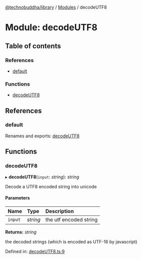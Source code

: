 [@technobuddha/library](../..) / [Modules](../Modules.md) / decodeUTF8

# Module: decodeUTF8

## Table of contents

### References

- [default](decodeutf8.md#default)

### Functions

- [decodeUTF8](decodeutf8.md#decodeutf8)

## References

### default

Renames and exports: [decodeUTF8](decodeutf8.md#decodeutf8)

## Functions

### decodeUTF8

▸ **decodeUTF8**(`input`: *string*): *string*

Decode a UTF8 encoded string into unicode

#### Parameters

| Name | Type | Description |
| :------ | :------ | :------ |
| `input` | *string* | the utf encoded string |

**Returns:** *string*

the decoded strings (which is encoded as UTF-16 by javascript)

Defined in: [decodeUTF8.ts:9](../../src/decodeUTF8.ts#L9)
